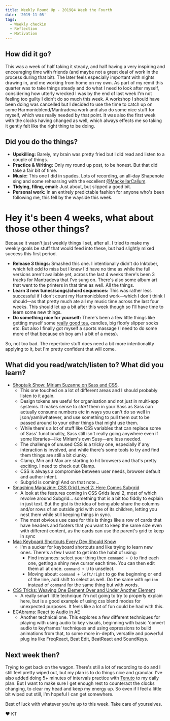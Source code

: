 ```yaml
---
title: Weekly Round Up - 2019Q4 Week the Fourth
date: '2019-11-05'
tags:
  - Weekly checkin
  - Reflection
  - Motivation
---
```


## How did it go?

This was a week of half taking it steady, and half having a very inspiring and encouraging time with friends (and maybe not a great deal of work in the process during that bit). The later feels especially important with nights drawing in, and me working from home on my own. As part of my remit this quarter was to take things steady and do what I need to look after myself, considering how utterly wrecked I was by the end of last week I'm not feeling too guilty I didn't do so much this week. A workshop I should have been doing was cancelled but I decided to use the time to catch up on some Harmonicblend/Mantradeva work and also do some nice stuff for myself, which was really needed by that point. It was also the first week with the clocks having changed as well, which always effects me so taking it gently felt like the right thing to be doing.

## Did you do the things?
- **Upskilling:** Barely, my brain was pretty fried but I did read and listen to a couple of things.
- **Practice & Writing:** Only my round up post, to be honest. But that did take a fair bit of time.
- **Music:** This one I did in spades. Lots of recording, an all-day Shapenote sing and some rehearsing with the excellent [@MackellarCallum](https://twitter.com/MackellarCallum).
- **Tidying, filing, email:** Just about, but slipped a good bit.
- **Personal work:** In an entirely predictable fashion for anyone who's been following me, this fell by the wayside this week.

# Hey it's been 4 weeks, what about those other things?

Because it wasn't just weekly things I set, after all. I tried to make my weekly goals be stuff that would feed into these, but had slightly mixed success this first period.

- **Release 3 things:** Smashed this one. I intentionally didn't do Inktober, which felt odd to miss but I knew I'd have no time as while the full versions aren't available yet, across the last 4 weeks there's been 3 tracks for Mantradeva that I've sung on. There's also some album art that went to the printers in that time as well. All the things.
- **Learn 3 new tunes/songs/chord sequences:** This was rather less successful if I don't count my Harmonicblend work—which I don't think I should—as that pretty much ate all my music time across the last four weeks. This should let up a bit after this week though so I'll have time to learn some new things.
- **Do something nice for yourself:** There's been a few little things like getting myself some [really good tea](https://birdandblendtea.com/uk_en/baby-spice.html), candles, big floofy slipper socks etc. But also I finally got myself a sports massage (I need to do some more of that because oh boy am I a bit of a mess).

So, not too bad. The repertoire stuff does need a bit more intentionality applying to it, but I'm pretty confident that will come.

## What did you read/watch/listen to? What did you learn?

- [Shoptalk Show: Miriam Suzanne on Sass and CSS](https://shoptalkshow.com/episodes/384/).
 	- This one touched on a lot of different areas and I should probably listen to it again.
  - Design tokens are useful for organisation and not just in multi-app systems. It makes sense to _start_ them in your Sass as Sass can actually consume numbers etc in ways you can't do so well in json/yaml/whatever, and use something to pull them out to be passed around to your other things that might use them.
  - While there's a lot of stuff like CSS variables that can replace some of Sass' functionality, Sass still isn't really going anywhere even if some libraries—like Miriam's own Susy—are less needed.
  - The challenge of unused CSS is a tricky one, especially if any interaction is involved, and while there's some tools to try and find them things are still a bit clunky.
  - Clamp, Min and Max are starting to hit browsers and that's pretty exciting. I need to check out Clamp.
  - CSS is always a compromise between user needs, browser default and author intent.
  - Subgrid is coming! And on that note...
- [Smashing Magazine: CSS Grid Level 2: Here Comes Subgrid](https://www.smashingmagazine.com/2018/07/css-grid-2/)
	- A look at the features coming in CSS Grids level 2, most of which revolve around Subgrid... something that is a bit too fiddly to explain in just text. But the gist is the idea of being able share the columns and/or rows of an outside grid with one of its children, letting you nest them while still keeping things in sync.
  - The most obvious use case for this is things like a row of cards that have headers and footers that you want to keep the same size even with different content, as the cards can use the parent's grid to keep in sync
- [Mac Keyboard Shortcuts Every Dev Should Know](https://dev.to/torianne02/mac-keyboard-shortcuts-every-new-dev-should-know-169l)
  - I'm a sucker for keyboard shortcuts and like trying to learn new ones. There's a few I want to get into the habit of using:
    - Find instances: select your thing then `command + D` to find each one, getting a shiny new cursor each time. You can then edit them all at once. `command + U` to unselect.
    - Moving about: `command + left/right` to go the beginning or end of the line, add shift to select as well. Do the same with `option` instead of `command` for the same thing but with words.
- [CSS Tricks: Weaving One Element Over and Under Another Element](https://css-tricks.com/weaving-one-element-over-and-under-another-element/)
  - A really smart little technique I'm not going to try to properly explain here, but is a good example of using css blend modes for unexpected purposes. It feels like a lot of fun could be had with this.
- [ECAbrams: React to Audio in AE](https://www.youtube.com/watch?v=n87AkeEwgQg)
  - Another technical one. This explores a few different techniques for playing with using audio to key visuals, beginning with basic 'convert audio to keyframes' techniques and using expressions to build animations from that, to some more in-depth, versatile and powerful plug ins like FreqReact, Beat Edit, BeatReact and SoundKeys.


## Next week then?

Trying to get back on the wagon. There's still a lot of recording to do and I still feel pretty wiped out, but my plan is to do things nice and granular. I've also added doing 5+ minutes of intervals practice with [Tenuto](https://www.musictheory.net/products/tenuto) to my daily plan. But I want to make sure I get enough rest to counteract the clocks changing, to clear my head and keep my energy up. So even if I feel a little bit wiped out still, I'm hopeful I can get somewhere.

Best of luck with whatever you're up to this week. Take care of yourselves.

&#9829; KT
